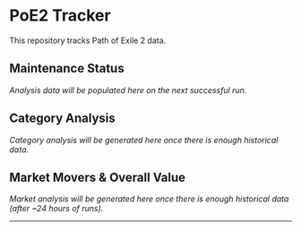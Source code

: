 # PoE2 Tracker

This repository tracks Path of Exile 2 data.

## Maintenance Status

<!-- START_MAINTENANCE -->
*Analysis data will be populated here on the next successful run.*
<!-- END_MAINTENANCE -->

## Category Analysis

<!-- START_CATEGORY_ANALYSIS -->
*Category analysis will be generated here once there is enough historical data.*
<!-- END_CATEGORY_ANALYSIS -->

## Market Movers & Overall Value

<!-- START_ANALYSIS -->
*Market analysis will be generated here once there is enough historical data (after ~24 hours of runs).*
<!-- END_ANALYSIS -->

---
